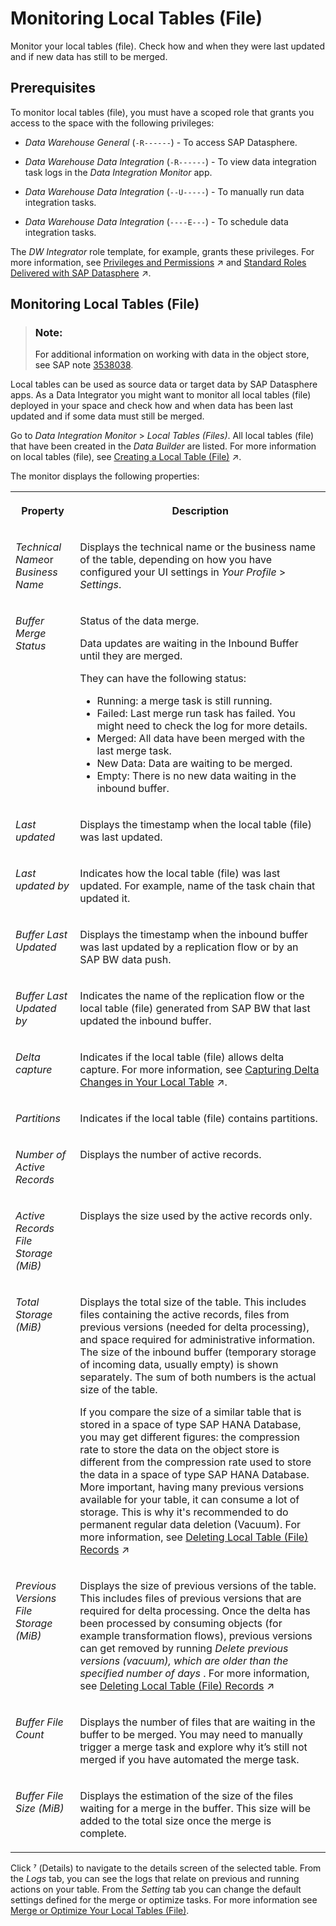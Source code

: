 <!-- loio6b2d0073a8684ee6a59d6f47d00ec895 -->

<link rel="stylesheet" type="text/css" href="../css/sap-icons.css"/>

# Monitoring Local Tables \(File\)

Monitor your local tables \(file\). Check how and when they were last updated and if new data has still to be merged.



<a name="loio6b2d0073a8684ee6a59d6f47d00ec895__section_hvj_5gb_t2c"/>

## Prerequisites

To monitor local tables \(file\), you must have a scoped role that grants you access to the space with the following privileges:

-   *Data Warehouse General* \(`-R------`\) - To access SAP Datasphere.
-   *Data Warehouse Data Integration* \(`-R------`\) - To view data integration task logs in the *Data Integration Monitor* app.

-   *Data Warehouse Data Integration* \(`--U-----`\) - To manually run data integration tasks.

-   *Data Warehouse Data Integration* \(`----E---`\) - To schedule data integration tasks.


The *DW Integrator* role template, for example, grants these privileges. For more information, see [Privileges and Permissions](https://help.sap.com/viewer/935116dd7c324355803d4b85809cec97/DEV_CURRENT/en-US/d7350c6823a14733a7a5727bad8371aa.html "A privilege represents a task or an area in SAP Datasphere and can be assigned to a specific role. The actions that can be performed in the area are determined by the permissions assigned to a privilege.") :arrow_upper_right: and [Standard Roles Delivered with SAP Datasphere](https://help.sap.com/viewer/935116dd7c324355803d4b85809cec97/DEV_CURRENT/en-US/a50a51d80d5746c9b805a2aacbb7e4ee.html "SAP Datasphere is delivered with several standard roles. A standard role includes a predefined set of privileges and permissions.") :arrow_upper_right:. 



<a name="loio6b2d0073a8684ee6a59d6f47d00ec895__section_jqp_rgb_t2c"/>

## Monitoring Local Tables \(File\)

> ### Note:  
> For additional information on working with data in the object store, see SAP note [3538038](https://me.sap.com/notes/3538038).

Local tables can be used as source data or target data by SAP Datasphere apps. As a Data Integrator you might want to monitor all local tables \(file\) deployed in your space and check how and when data has been last updated and if some data must still be merged.

Go to *Data Integration Monitor* \> *Local Tables \(Files\)*. All local tables \(file\) that have been created in the *Data Builder* are listed. For more information on local tables \(file\), see [Creating a Local Table (File)](https://help.sap.com/viewer/24f836070a704022a40c15442163e5cf/DEV_CURRENT/en-US/d21881b121bc4703861be6ead4aea2ab.html "Create a local table (file) to store data in the object store. Load data to your local table (file) via replication flows and transform the data with transformation flows.") :arrow_upper_right:.

The monitor displays the following properties:


<table>
<tr>
<th valign="top">

Property

</th>
<th valign="top">

Description

</th>
</tr>
<tr>
<td valign="top">

*Technical Name*or *Business Name*

</td>
<td valign="top">

Displays the technical name or the business name of the table, depending on how you have configured your UI settings in *Your Profile* \> *Settings*.

</td>
</tr>
<tr>
<td valign="top">

*Buffer Merge Status*

</td>
<td valign="top">

Status of the data merge.

Data updates are waiting in the Inbound Buffer until they are merged.

They can have the following status:

-   Running: a merge task is still running.
-   Failed: Last merge run task has failed. You might need to check the log for more details.
-   Merged: All data have been merged with the last merge task.
-   New Data: Data are waiting to be merged.
-   Empty: There is no new data waiting in the inbound buffer.



</td>
</tr>
<tr>
<td valign="top">

*Last updated*

</td>
<td valign="top">

Displays the timestamp when the local table \(file\) was last updated.

</td>
</tr>
<tr>
<td valign="top">

*Last updated by*

</td>
<td valign="top">

Indicates how the local table \(file\) was last updated. For example, name of the task chain that updated it.

</td>
</tr>
<tr>
<td valign="top">

*Buffer Last Updated*

</td>
<td valign="top">

Displays the timestamp when the inbound buffer was last updated by a replication flow or by an SAP BW data push.

</td>
</tr>
<tr>
<td valign="top">

*Buffer Last Updated by*

</td>
<td valign="top">

Indicates the name of the replication flow or the local table \(file\) generated from SAP BW that last updated the inbound buffer.

</td>
</tr>
<tr>
<td valign="top">

*Delta capture*

</td>
<td valign="top">

Indicates if the local table \(file\) allows delta capture. For more information, see [Capturing Delta Changes in Your Local Table](https://help.sap.com/viewer/24f836070a704022a40c15442163e5cf/DEV_CURRENT/en-US/154bdffb35814d5481d1f6de143a6b9e.html "Track the changes that will be made later on your local table after you have deployed it.") :arrow_upper_right:.

</td>
</tr>
<tr>
<td valign="top">

*Partitions*

</td>
<td valign="top">

Indicates if the local table \(file\) contains partitions.

</td>
</tr>
<tr>
<td valign="top">

*Number of Active Records*

</td>
<td valign="top">

Displays the number of active records.

</td>
</tr>
<tr>
<td valign="top">

*Active Records File Storage \(MiB\)*

</td>
<td valign="top">

Displays the size used by the active records only.

</td>
</tr>
<tr>
<td valign="top">

*Total Storage \(MiB\)*

</td>
<td valign="top">

Displays the total size of the table. This includes files containing the active records, files from previous versions \(needed for delta processing\), and space required for administrative information. The size of the inbound buffer \(temporary storage of incoming data, usually empty\) is shown separately. The sum of both numbers is the actual size of the table. 

If you compare the size of a similar table that is stored in a space of type SAP HANA Database, you may get different figures: the compression rate to store the data on the object store is different from the compression rate used to store the data in a space of type SAP HANA Database. More important, having many previous versions available for your table, it can consume a lot of storage. This is why it's recommended to do permanent regular data deletion \(Vacuum\). For more information, see [Deleting Local Table (File) Records](https://help.sap.com/viewer/24f836070a704022a40c15442163e5cf/DEV_CURRENT/en-US/6ec9b8a89dc64b5cac069cee81399c92.html "Delete records from a local table (File) and free up storage through housekeeping on obsolete or already processed data changes.") :arrow_upper_right:

</td>
</tr>
<tr>
<td valign="top">

*Previous Versions File Storage \(MiB\)*

</td>
<td valign="top">

Displays the size of previous versions of the table. This includes files of previous versions that are required for delta processing. Once the delta has been processed by consuming objects \(for example transformation flows\), previous versions can get removed by running *Delete previous versions \(vacuum\), which are older than the specified number of days* . For more information, see [Deleting Local Table (File) Records](https://help.sap.com/viewer/24f836070a704022a40c15442163e5cf/DEV_CURRENT/en-US/6ec9b8a89dc64b5cac069cee81399c92.html "Delete records from a local table (File) and free up storage through housekeeping on obsolete or already processed data changes.") :arrow_upper_right:

</td>
</tr>
<tr>
<td valign="top">

*Buffer File Count*

</td>
<td valign="top">

Displays the number of files that are waiting in the buffer to be merged. You may need to manually trigger a merge task and explore why it’s still not merged if you have automated the merge task.

</td>
</tr>
<tr>
<td valign="top">

*Buffer File Size \(MiB\)*

</td>
<td valign="top">

Displays the estimation of the size of the files waiting for a merge in the buffer. This size will be added to the total size once the merge is complete.

</td>
</tr>
</table>

Click <span class="SAP-icons-V5"></span> \(Details\) to navigate to the details screen of the selected table. From the *Logs* tab, you can see the logs that relate on previous and running actions on your table. From the *Setting* tab you can change the default settings defined for the merge or optimize tasks. For more information see [Merge or Optimize Your Local Tables \(File\)](merge-or-optimize-your-local-tables-file-e533b15.md).

